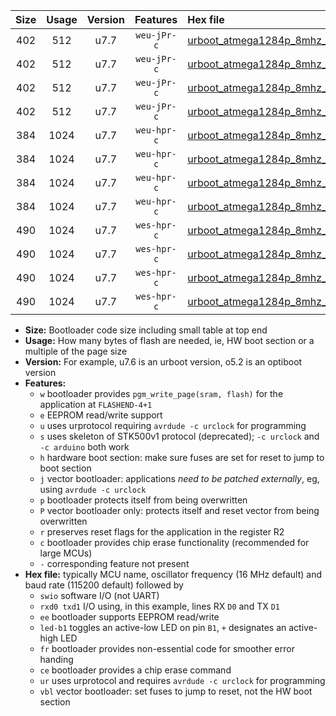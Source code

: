 |Size|Usage|Version|Features|Hex file|
|:-:|:-:|:-:|:-:|:--|
|402|512|u7.7|`weu-jPr-c`|[urboot_atmega1284p_8mhz_230400bps_swio_rxd0_txd1_ee_led+b0_fr_ce_ur_vbl.hex](https://raw.githubusercontent.com/stefanrueger/urboot.hex/main/cores/mightycore/atmega1284p/fcpu_8mhz/230400_bps/urboot_atmega1284p_8mhz_230400bps_swio_rxd0_txd1_ee_led+b0_fr_ce_ur_vbl.hex)|
|402|512|u7.7|`weu-jPr-c`|[urboot_atmega1284p_8mhz_230400bps_swio_rxd0_txd1_ee_led+b7_fr_ce_ur_vbl.hex](https://raw.githubusercontent.com/stefanrueger/urboot.hex/main/cores/mightycore/atmega1284p/fcpu_8mhz/230400_bps/urboot_atmega1284p_8mhz_230400bps_swio_rxd0_txd1_ee_led+b7_fr_ce_ur_vbl.hex)|
|402|512|u7.7|`weu-jPr-c`|[urboot_atmega1284p_8mhz_230400bps_swio_rxd2_txd3_ee_led+b0_fr_ce_ur_vbl.hex](https://raw.githubusercontent.com/stefanrueger/urboot.hex/main/cores/mightycore/atmega1284p/fcpu_8mhz/230400_bps/urboot_atmega1284p_8mhz_230400bps_swio_rxd2_txd3_ee_led+b0_fr_ce_ur_vbl.hex)|
|402|512|u7.7|`weu-jPr-c`|[urboot_atmega1284p_8mhz_230400bps_swio_rxd2_txd3_ee_led+b7_fr_ce_ur_vbl.hex](https://raw.githubusercontent.com/stefanrueger/urboot.hex/main/cores/mightycore/atmega1284p/fcpu_8mhz/230400_bps/urboot_atmega1284p_8mhz_230400bps_swio_rxd2_txd3_ee_led+b7_fr_ce_ur_vbl.hex)|
|384|1024|u7.7|`weu-hpr-c`|[urboot_atmega1284p_8mhz_230400bps_swio_rxd0_txd1_ee_led+b0_fr_ce_ur.hex](https://raw.githubusercontent.com/stefanrueger/urboot.hex/main/cores/mightycore/atmega1284p/fcpu_8mhz/230400_bps/urboot_atmega1284p_8mhz_230400bps_swio_rxd0_txd1_ee_led+b0_fr_ce_ur.hex)|
|384|1024|u7.7|`weu-hpr-c`|[urboot_atmega1284p_8mhz_230400bps_swio_rxd0_txd1_ee_led+b7_fr_ce_ur.hex](https://raw.githubusercontent.com/stefanrueger/urboot.hex/main/cores/mightycore/atmega1284p/fcpu_8mhz/230400_bps/urboot_atmega1284p_8mhz_230400bps_swio_rxd0_txd1_ee_led+b7_fr_ce_ur.hex)|
|384|1024|u7.7|`weu-hpr-c`|[urboot_atmega1284p_8mhz_230400bps_swio_rxd2_txd3_ee_led+b0_fr_ce_ur.hex](https://raw.githubusercontent.com/stefanrueger/urboot.hex/main/cores/mightycore/atmega1284p/fcpu_8mhz/230400_bps/urboot_atmega1284p_8mhz_230400bps_swio_rxd2_txd3_ee_led+b0_fr_ce_ur.hex)|
|384|1024|u7.7|`weu-hpr-c`|[urboot_atmega1284p_8mhz_230400bps_swio_rxd2_txd3_ee_led+b7_fr_ce_ur.hex](https://raw.githubusercontent.com/stefanrueger/urboot.hex/main/cores/mightycore/atmega1284p/fcpu_8mhz/230400_bps/urboot_atmega1284p_8mhz_230400bps_swio_rxd2_txd3_ee_led+b7_fr_ce_ur.hex)|
|490|1024|u7.7|`wes-hpr-c`|[urboot_atmega1284p_8mhz_230400bps_swio_rxd0_txd1_ee_led+b0_fr_ce.hex](https://raw.githubusercontent.com/stefanrueger/urboot.hex/main/cores/mightycore/atmega1284p/fcpu_8mhz/230400_bps/urboot_atmega1284p_8mhz_230400bps_swio_rxd0_txd1_ee_led+b0_fr_ce.hex)|
|490|1024|u7.7|`wes-hpr-c`|[urboot_atmega1284p_8mhz_230400bps_swio_rxd0_txd1_ee_led+b7_fr_ce.hex](https://raw.githubusercontent.com/stefanrueger/urboot.hex/main/cores/mightycore/atmega1284p/fcpu_8mhz/230400_bps/urboot_atmega1284p_8mhz_230400bps_swio_rxd0_txd1_ee_led+b7_fr_ce.hex)|
|490|1024|u7.7|`wes-hpr-c`|[urboot_atmega1284p_8mhz_230400bps_swio_rxd2_txd3_ee_led+b0_fr_ce.hex](https://raw.githubusercontent.com/stefanrueger/urboot.hex/main/cores/mightycore/atmega1284p/fcpu_8mhz/230400_bps/urboot_atmega1284p_8mhz_230400bps_swio_rxd2_txd3_ee_led+b0_fr_ce.hex)|
|490|1024|u7.7|`wes-hpr-c`|[urboot_atmega1284p_8mhz_230400bps_swio_rxd2_txd3_ee_led+b7_fr_ce.hex](https://raw.githubusercontent.com/stefanrueger/urboot.hex/main/cores/mightycore/atmega1284p/fcpu_8mhz/230400_bps/urboot_atmega1284p_8mhz_230400bps_swio_rxd2_txd3_ee_led+b7_fr_ce.hex)|

- **Size:** Bootloader code size including small table at top end
- **Usage:** How many bytes of flash are needed, ie, HW boot section or a multiple of the page size
- **Version:** For example, u7.6 is an urboot version, o5.2 is an optiboot version
- **Features:**
  + `w` bootloader provides `pgm_write_page(sram, flash)` for the application at `FLASHEND-4+1`
  + `e` EEPROM read/write support
  + `u` uses urprotocol requiring `avrdude -c urclock` for programming
  + `s` uses skeleton of STK500v1 protocol (deprecated); `-c urclock` and `-c arduino` both work
  + `h` hardware boot section: make sure fuses are set for reset to jump to boot section
  + `j` vector bootloader: applications *need to be patched externally*, eg, using `avrdude -c urclock`
  + `p` bootloader protects itself from being overwritten
  + `P` vector bootloader only: protects itself and reset vector from being overwritten
  + `r` preserves reset flags for the application in the register R2
  + `c` bootloader provides chip erase functionality (recommended for large MCUs)
  + `-` corresponding feature not present
- **Hex file:** typically MCU name, oscillator frequency (16 MHz default) and baud rate (115200 default) followed by
  + `swio` software I/O (not UART)
  + `rxd0 txd1` I/O using, in this example, lines RX `D0` and TX `D1`
  + `ee` bootloader supports EEPROM read/write
  + `led-b1` toggles an active-low LED on pin `B1`, `+` designates an active-high LED
  + `fr` bootloader provides non-essential code for smoother error handing
  + `ce` bootloader provides a chip erase command
  + `ur` uses urprotocol and requires `avrdude -c urclock` for programming
  + `vbl` vector bootloader: set fuses to jump to reset, not the HW boot section
